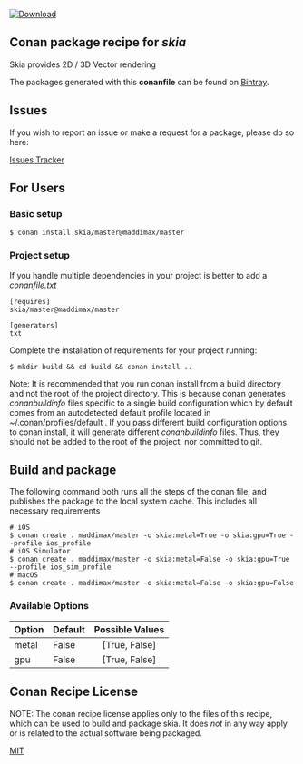 [![Download](https://api.bintray.com/packages/3dlights/conan/skia%3Amaddimax/images/download.svg) ](https://bintray.com/3dlights/conan/skia%3Amaddimax/_latestVersion)

## Conan package recipe for *skia*

Skia provides 2D / 3D Vector rendering

The packages generated with this **conanfile** can be found on [Bintray](https://bintray.com/3dlights/conan/skia%3Amaddimax).


## Issues

If you wish to report an issue or make a request for a package, please do so here:

[Issues Tracker](https://github.com/Maddimax/conan-skia/issues)


## For Users

### Basic setup

    $ conan install skia/master@maddimax/master

### Project setup

If you handle multiple dependencies in your project is better to add a *conanfile.txt*

    [requires]
    skia/master@maddimax/master

    [generators]
    txt

Complete the installation of requirements for your project running:

    $ mkdir build && cd build && conan install ..

Note: It is recommended that you run conan install from a build directory and not the root of the project directory.  This is because conan generates *conanbuildinfo* files specific to a single build configuration which by default comes from an autodetected default profile located in ~/.conan/profiles/default .  If you pass different build configuration options to conan install, it will generate different *conanbuildinfo* files.  Thus, they should not be added to the root of the project, nor committed to git.


## Build and package

The following command both runs all the steps of the conan file, and publishes the package to the local system cache. This includes all necessary requirements

	# iOS
    $ conan create . maddimax/master -o skia:metal=True -o skia:gpu=True --profile ios_profile
    # iOS Simulator
    $ conan create . maddimax/master -o skia:metal=False -o skia:gpu=True --profile ios_sim_profile
    # macOS
	$ conan create . maddimax/master -o skia:metal=False -o skia:gpu=False


### Available Options
| Option        | Default | Possible Values  |
| ------------- |:--------|:----------------:|
| metal         | False   |  [True, False]   |
| gpu           | False   |  [True, False]   |


## Conan Recipe License

NOTE: The conan recipe license applies only to the files of this recipe, which can be used to build and package skia.
It does *not* in any way apply or is related to the actual software being packaged.

[MIT](LICENSE)
